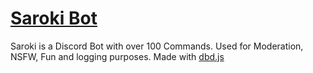 # [Saroki Bot](https://saroki.tk)
Saroki is a Discord Bot with over 100 Commands. Used for Moderation, NSFW, Fun and logging purposes. Made with [dbd.js](https://dbd.js.org/)